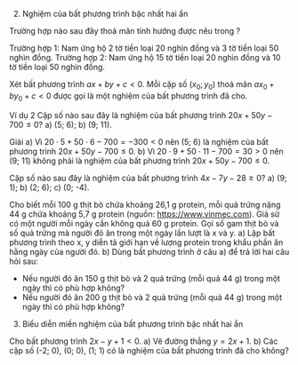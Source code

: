 2. Nghiệm của bất phương trình bậc nhất hai ẩn

Trường hợp nào sau đây thoả mãn tính hướng được nêu trong ?

Trường hợp 1: Nam ứng hộ 2 tờ tiền loại 20 nghìn đồng và 3 tờ tiền loại 50 nghìn đồng.
Trường hợp 2: Nam ứng hộ 15 tờ tiền loại 20 nghìn đồng và 10 tờ tiền loại 50 nghìn đồng.

Xét bất phương trình $ax + by + c < 0$.
Mỗi cặp số $(x_0; y_0)$ thoả mãn $ax_0 + by_0 + c < 0$ được gọi là một nghiệm của bất phương trình đã cho.

Ví dụ 2
Cặp số nào sau đây là nghiệm của bất phương trình $20x + 50y - 700 \leq 0$?
a) (5; 6);                    b) (9; 11).

Giải
a) Vì $20 \cdot 5 + 50 \cdot 6 - 700 = -300 < 0$ nên (5; 6) là nghiệm của bất phương trình $20x + 50y - 700 \leq 0$.
b) Vì $20 \cdot 9 + 50 \cdot 11 - 700 = 30 > 0$ nên (9; 11) không phải là nghiệm của bất phương trình $20x + 50y - 700 \leq 0$.

Cặp số nào sau đây là nghiệm của bất phương trình $4x - 7y - 28 \geq 0$?
a) (9; 1);                    b) (2; 6);                    c) (0; -4).

Cho biết mỗi 100 g thịt bò chứa khoảng 26,1 g protein, mỗi quả trứng nặng 44 g chứa khoảng 5,7 g protein (nguồn: https://www.vinmec.com). Giả sử có một người mỗi ngày cần không quá 60 g protein. Gọi số gam thịt bò và số quả trứng mà người đó ăn trong một ngày lần lượt là x và y.
a) Lập bất phương trình theo x, y diễn tả giới hạn về lượng protein trong khẩu phần ăn hằng ngày của người đó.
b) Dùng bất phương trình ở câu a) để trả lời hai câu hỏi sau:
- Nếu người đó ăn 150 g thịt bò và 2 quả trứng (mỗi quả 44 g) trong một ngày thì có phù hợp không?
- Nếu người đó ăn 200 g thịt bò và 2 quả trứng (mỗi quả 44 g) trong một ngày thì có phù hợp không?

3. Biểu diễn miền nghiệm của bất phương trình bậc nhất hai ẩn

Cho bất phương trình $2x - y + 1 < 0$.
a) Vẽ đường thẳng $y = 2x + 1$.
b) Các cặp số (-2; 0), (0; 0), (1; 1) có là nghiệm của bất phương trình đã cho không?
